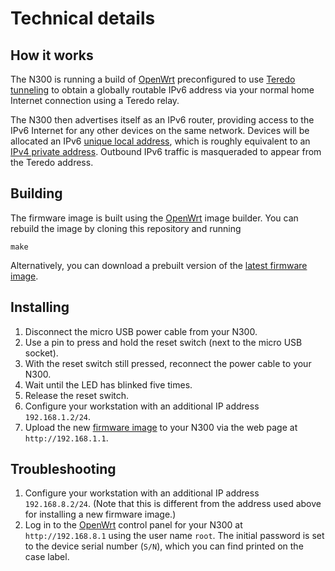 Technical details
=================

How it works
------------

The N300 is running a build of [OpenWrt][openwrt] preconfigured to use
[Teredo tunneling][teredo] to obtain a globally routable IPv6 address
via your normal home Internet connection using a Teredo relay.

The N300 then advertises itself as an IPv6 router, providing access to
the IPv6 Internet for any other devices on the same network.  Devices
will be allocated an IPv6 [unique local address][ula], which is
roughly equivalent to an [IPv4 private address][rfc1918].  Outbound
IPv6 traffic is masqueraded to appear from the Teredo address.

Building
--------

The firmware image is built using the [OpenWrt][openwrt] image
builder.  You can rebuild the image by cloning this repository and
running

```shell
make
```

Alternatively, you can download a prebuilt version of the [latest
firmware image][sysimage].

Installing
----------

1. Disconnect the micro USB power cable from your N300.
2. Use a pin to press and hold the reset switch (next to the micro USB
   socket).
3. With the reset switch still pressed, reconnect the power cable to
   your N300.
4. Wait until the LED has blinked five times.
5. Release the reset switch.
6. Configure your workstation with an additional IP address
   `192.168.1.2/24`.
7. Upload the new [firmware image][sysimage] to your N300 via the web
   page at `http://192.168.1.1`.

Troubleshooting
---------------

1. Configure your workstation with an additional IP address
   `192.168.8.2/24`.  (Note that this is different from the address
   used above for installing a new firmware image.)
2. Log in to the [OpenWrt](openwrt) control panel for your N300 at
   `http://192.168.8.1` using the user name `root`.  The initial
   password is set to the device serial number (`S/N`), which you can
   find printed on the case label.


[sysimage]: https://github.com/unipartdigital/6doll/releases/latest/download/openwrt-ramips-mt76x8-glinet_microuter-n300-squashfs-sysupgrade.bin
[openwrt]: https://openwrt.org/
[teredo]: https://en.wikipedia.org/wiki/Teredo_tunneling
[ula]: https://en.wikipedia.org/wiki/Unique_local_address
[rfc1918]: https://tools.ietf.org/html/rfc1918
